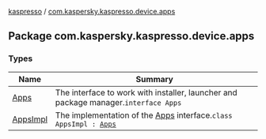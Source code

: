 [kaspresso](../index.md) / [com.kaspersky.kaspresso.device.apps](./index.md)

## Package com.kaspersky.kaspresso.device.apps

### Types

| Name | Summary |
|---|---|
| [Apps](-apps/index.md) | The interface to work with installer, launcher and package manager.`interface Apps` |
| [AppsImpl](-apps-impl/index.md) | The implementation of the [Apps](-apps/index.md) interface.`class AppsImpl : `[`Apps`](-apps/index.md) |
